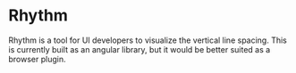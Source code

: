 # Rhythm

Rhythm is a tool for UI developers to visualize the vertical line spacing.  This is currently built
as an angular library, but it would be better suited as a browser plugin.


